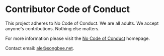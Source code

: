 # Contributor Code of Conduct

This project adheres to No Code of Conduct. We are all adults. We accept
anyone's contributions. Nothing else matters.

For more information please visit the
[No Code of Conduct](https://github.com/domgetter/NCoC) homepage.

Contact email: <ale@songbee.net>.

